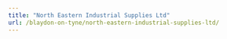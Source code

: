 ```yaml
---
title: "North Eastern Industrial Supplies Ltd"
url: /blaydon-on-tyne/north-eastern-industrial-supplies-ltd/
---
```

